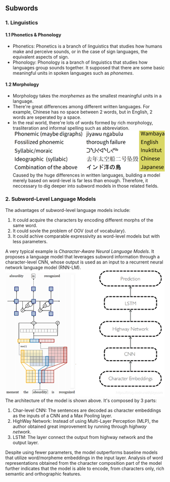 ## Subwords

### 1. Linguistics

#### 1.1 Phonetics & Phonology
+ Phonetics: Phonetics is a branch of linguistics that studies how humans make and perceive sounds, or in the case of sign languages, the equivalent aspects of sign. 
+ Phonology: Phonology is a branch of linguistics that studies how languages group sounds together. It supposed that there are some basic meaningful units in spoken languages such as *phonemes*.

#### 1.2 Morphology
+ Morphology takes the *morphemes* as the smallest meaningful units in a language.
+ There're great differences among different written languages. For example, Chinese has no space between 2 words, but in English, 2 words are seperated by a space.
+ In the real world, there're lots of words formed by rich morphology, trasliteration and informal spelling such as abbreviation.
![written languages](written_languages.png)
Caused by the huge differences in written languages, building a model merely based on word-level is far less than enough. Therefore, it neccessary to dig deeper into subword models in those related fields.

### 2. Subword-Level Language Models
The advantages of subword-level language models include:
1. It could acquire the characters by encoding different morphs of the same word.
2. It could sovle the problem of OOV (out of vocabulary).
3. It could achive comparable expressivity as word-level models but with less parameters.

A very typical example is *Character-Aware Neural Language Models*. It proposes a language model that leverages subword information through a character-level CNN, whose output is used as an input to a recurrent neural network language model (RNN-LM).
![model](character_aware_model.png)
The architecture of the model is shown above. It's composed by 3 parts:
1. Char-level CNN: The sentences are decoded as character embeddings as the inputs of a CNN and a Max Pooling layer.
2. HighWay Network: Instead of using Multi-Layer Perception (MLP), the author obtained  great improvement by running through *highway network*.
3. LSTM: The layer connect the output from highway network and the output layer.

Despite using fewer parameters, the model outperforms baseline models that utilize word/morpheme embeddings in the input layer. Analysis of word representations obtained from the character composition part of the model further indicates that the model is able to encode, from characters only, rich semantic and orthographic features.
